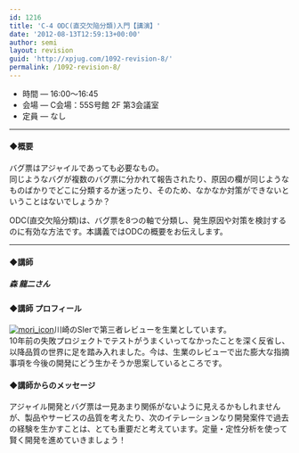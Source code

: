 ```yaml
---
id: 1216
title: 'C-4 ODC(直交欠陥分類)入門【講演】'
date: '2012-08-13T12:59:13+00:00'
author: semi
layout: revision
guid: 'http://xpjug.com/1092-revision-8/'
permalink: /1092-revision-8/
---
```


- 時間 — 16:00〜16:45
- 会場 — C会場：55S号館 2F 第3会議室
- 定員 — なし

---

#### ◆概要

バグ票はアジャイルであっても必要なもの。  
同じようなバグが複数のバグ票に分かれて報告されたり、原因の欄が同じようなものばかりでどこに分類するか迷ったり、そのため、なかなか対策ができないということはないでしょうか？

ODC(直交欠陥分類)は、バグ票を8つの軸で分類し、発生原因や対策を検討するのに有効な方法です。本講義ではODCの概要をお伝えします。

---

#### ◆講師

##### 森 龍二さん

#### ◆講師 プロフィール

[![](http://xpjug.com/wp-content/uploads/2012/08/mori_icon-150x150.jpg "mori_icon")](http://xpjug.com/wp-content/uploads/2012/08/mori_icon.jpg)川崎のSIerで第三者レビューを生業としています。  
10年前の失敗プロジェクトでテストがうまくいってなかったことを深く反省し、以降品質の世界に足を踏み入れました。今は、生業のレビューで出た膨大な指摘事項を今後の開発にどう生かそうか思案しているところです。

#### ◆講師からのメッセージ

アジャイル開発とバグ票は一見あまり関係がないように見えるかもしれませんが、製品やサービスの品質を考えたり、次のイテレーションなり開発案件で過去の経験を生かすことは、とても重要だと考えています。定量・定性分析を使って賢く開発を進めていきましょう！